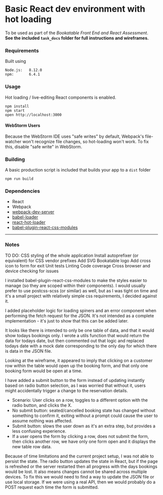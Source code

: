 # Basic React dev environment with hot loading

To be used as part of the _Bookatable Front End and React Assessment_.  
**See the included `task_docs` folder for full instructions and wireframes.**

### Requirements

Built using


```
Node.js:   8.12.0  
npm:       6.4.1
```


### Usage

Hot loading / live-editing React components is enabled.

```
npm install
npm start
open http://localhost:3000
```


#### WebStorm Users

Because the WebStorm IDE uses "safe writes" by default, Webpack's file-watcher won't recognize file changes, so hot-loading won't work. To fix this, disable "safe write" in WebStorm.


### Building

A basic production script is included that builds your app to a `dist` folder

```
npm run build
```


### Dependencies

* React
* Webpack
* [webpack-dev-server](https://github.com/webpack/webpack-dev-server)
* [babel-loader](https://github.com/babel/babel-loader)
* [react-hot-loader](https://github.com/gaearon/react-hot-loader)
* [babel-plugin-react-css-modules](https://github.com/gajus/babel-plugin-react-css-modules)

---

### Notes

TO DO:
CSS styling of the whole application
Install autoprefixer (or equivalent) for CSS vendor prefixes
Add SVG Bookatable logo
Add cross icon to form for exit
Unit tests
Linting
Code coverage
Cross browser and device checking for issues

I installed babel-plugin-react-css-modules to make the styles easier to manage (so they are scoped within their components). I would usually prefer to use postcss-scss (or similar) as well, but as I was tight on time and it's a small project with relatively simple css requirements, I decided against it.

I added placeholder logic for loading spiners and an error component when performing the fetch request for the JSON. It's not intended as a complete implementation - it's just to show that this can be added later.

It looks like there is intended to only be one table of data, and that it would show todays bookings only. I wrote a utils function that would return the data for todays date, but then commented out that logic and replaced todays date with a mock date corresponding to the only day for which there is data in the JSON file.

Looking at the wireframe, it appeared to imply that clicking on a customer row within the table would open up the booking form, and that only one booking form would be open at a time.

I have added a submit button to the form instead of updating instantly based on radio button selection, as I was worried that without it, users might accidentally trigger a change to the reservation details.
- Scenario: User clicks on a row, toggles to a different option with the radio button, and clicks the X.
- No submit button: seated/cancelled booking state has changed without something to confirm it, exiting without a prompt could cause the user to assume nothing was affected.
- Submit button: slows the user down as it's an extra step, but provides a less confusing experience.
- If a user opens the form by clicking a row, does not submit the form, then clicks another row, we have only one form open and it displays the new table row data.

Because of time limitations and the current project setup, I was not able to persist the state. The radio button updates the state in React, but if the page is refreshed or the server restarted then all progress with the days bookings would be lost. It also means changes cannot be shared across multiple devices. To fix this we would need to find a way to update the JSON file or use local storage. If we were using a real API, then we would probably do a POST request each time the form is submitted. 
